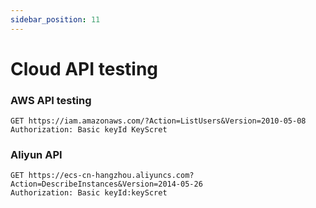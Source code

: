 ```yaml
---
sidebar_position: 11
---
```


# Cloud API testing

### AWS API testing

```
GET https://iam.amazonaws.com/?Action=ListUsers&Version=2010-05-08
Authorization: Basic keyId KeyScret
```

### Aliyun API

```
GET https://ecs-cn-hangzhou.aliyuncs.com?Action=DescribeInstances&Version=2014-05-26
Authorization: Basic keyId:keyScret
```

